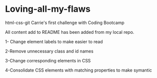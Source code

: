 # Loving-all-my-flaws
html-css-git
Carrie's first challenge with Coding Bootcamp

All content add to README has been added from my local repo. 

1- Change element labels to make easier to read


2-Remove unnecessary class and id names


3-Change corresponding elements in CSS


4-Consolidate CSS elements with matching properties to make symantic
